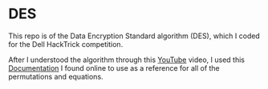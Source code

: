# DES
This repo is of the Data Encryption Standard algorithm (DES), which I coded for the Dell HackTrick competition.

After I understood the algorithm through this <a href="https://www.youtube.com/watch?v=AoLbJKh9X2A">YouTube</a> video, I used this <a href="https://csrc.nist.gov/files/pubs/fips/46-3/final/docs/fips46-3.pdf">Documentation</a> I found online to use as a reference for all of the permutations and equations.
